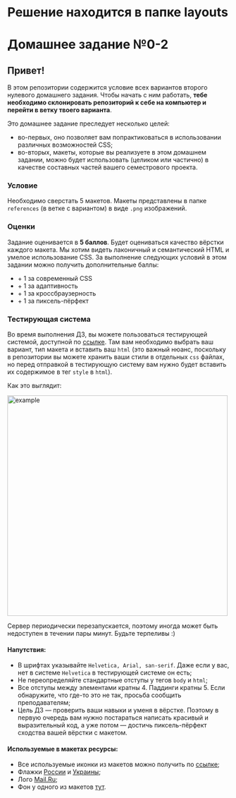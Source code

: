 # Решение находится в папке layouts
# Домашнее задание №0-2

## Привет!

В этом репозитории содержится условие всех вариантов второго нулевого домашнего задания. Чтобы начать с ним работать, **тебе необходимо склонировать репозиторий к себе на компьютер и перейти в ветку твоего варианта**.

Это домашнее задание преследует несколько целей:
- во-первых, оно позволяет вам попрактиковаться в использовании различных возможностей CSS;
- во-вторых, макеты, которые вы реализуете в этом домашнем задании, можно будет использовать (целиком или частично) в качестве составных частей вашего семестрового проекта.

### Условие

Необходимо сверстать 5 макетов. Макеты представлены в папке `references` (в ветке с вариантом) в виде `.png` изображений.

### Оценки

Задание оценивается в **5 баллов**. Будет оцениваться качество вёрстки каждого макета. Мы хотим видеть лаконичный и семантический HTML и умелое использование CSS. За выполнение следующих условий в этом задании можно получить дополнительные баллы:
* \+ 1 за современный CSS
* \+ 1 за адаптивность
* \+ 1 за кроссбраузерность
* \+ 1 за пиксель-пёрфект

### Тестирующая система

Во время выполнения ДЗ, вы можете пользоваться тестирующей системой, доступной по [ссылке](https://dz0-maket.herokuapp.com/). Там вам необходимо выбрать ваш вариант, тип макета и вставить ваш `html` (это важный нюанс, поскольку в репозитории вы можете хранить ваши стили в отдельных `css` файлах, но перед отправкой в тестирующую систему вам нужно будет вставить их содержимое в тег `style` в `html`).

Как это выглядит:

<img src="example.png" alt="example" width="500"/>

Сервер периодически перезапускается, поэтому иногда может быть недоступен в течении пары минут. Будьте терпеливы  :)

#### Напутствия:
* В шрифтах указывайте `Helvetica, Arial, san-serif`. Даже если у вас, нет в системе `Helvetica` в тестирующей системе он есть;
* Не переопределяйте стандартные отступы у тегов `body` и `html`;
* Все отступы между элементами кратны 4. Паддинги кратны 5. Если обнаружите, что где-то это не так, просьба сообщить преподавателям;
* Цель ДЗ &mdash; проверить ваши навыки и уменя в вёрстке. Поэтому в первую очередь вам нужно постараться написать красивый и выразительный код, а уже потом &mdash; достичь пиксель-пёрфект сходства вашей вёрстки с макетом.

#### Используемые в макетах ресурсы:
* Все используемые иконки из макетов можно получить по [ссылке](https://cloud.mail.ru/public/61Z5/bG8vDmKfo);
* Флажки [России](https://img.imgsmail.ru/mail/ru/images/country_icons/ru.png) и [Украины](https://img.imgsmail.ru/mail/ru/images/country_icons/ua.png);
* Лого [Mail.Ru](https://img.imgsmail.ru/static.promo/logo/logo.svg);
* Фон у одного из макетов [тут](https://www.scdn.co/i/generic/hero-lg.jpg).
